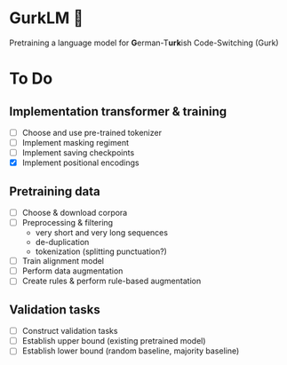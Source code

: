 # GurkLM 🥒
Pretraining a language model for **G**erman-T**urk**ish Code-Switching (Gurk)

# To Do

## Implementation transformer & training
- [ ] Choose and use pre-trained tokenizer
- [ ] Implement masking regiment
- [ ] Implement saving checkpoints
- [x] Implement positional encodings

## Pretraining data

- [ ] Choose & download corpora
- [ ] Preprocessing & filtering 
    - very short and very long sequences
    - de-duplication
    - tokenization (splitting punctuation?)
- [ ] Train alignment model
- [ ] Perform data augmentation
- [ ] Create rules & perform rule-based augmentation

## Validation tasks
- [ ] Construct validation tasks
- [ ] Establish upper bound (existing pretrained model)
- [ ] Establish lower bound (random baseline, majority baseline)